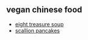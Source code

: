 vegan chinese food
---

- [eight treasure soup](eight_treasure_soup.md)
- [scallion pancakes](scallion_pancakes.md)
